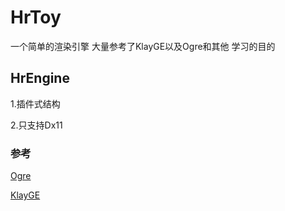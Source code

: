 # HrToy
一个简单的渲染引擎 大量参考了KlayGE以及Ogre和其他 学习的目的
## HrEngine
1.插件式结构

2.只支持Dx11
### 参考
[Ogre](https://www.ogre3d.org/)

[KlayGE](http://www.klayge.org/)
